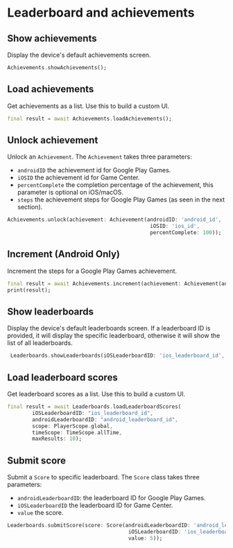 # Leaderboard and achievements

## Show achievements

Display the device's default achievements screen.

``` dart
Achievements.showAchievements();
```  

## Load achievements

Get achievements as a list. Use this to build a custom UI.

``` dart
final result = await Achievements.loadAchievements();
```

## Unlock achievement

Unlock an ```Achievement```.
The ```Achievement``` takes three parameters:

- ```androidID``` the achievement id for Google Play Games.
- ```iOSID``` the achievement id for Game Center.
- ```percentComplete``` the completion percentage of the achievement, this parameter is optional on iOS/macOS.
- ```steps``` the achievement steps for Google Play Games (as seen in the next section).

``` dart
Achievements.unlock(achievement: Achievement(androidID: 'android_id',
                                              iOSID: 'ios_id',
                                              percentComplete: 100));
```  

## Increment (Android Only)

Increment the steps for a Google Play Games achievement.

```dart
final result = await Achievements.increment(achievement: Achievement(androidID: 'android_id', steps: 50));
print(result);
```

## Show leaderboards

Display the device's default leaderboards screen. If a leaderboard ID is provided, it will display the specific leaderboard, otherwise it will show the list of all leaderboards.

``` dart
 Leaderboards.showLeaderboards(iOSLeaderboardID: 'ios_leaderboard_id', androidLeaderboardID: 'android_leaderboard_id');
```

## Load leaderboard scores

Get leaderboard scores as a list. Use this to build a custom UI.

``` dart
final result = await Leaderboards.loadLeaderboardScores(
        iOSLeaderboardID: "ios_leaderboard_id",
        androidLeaderboardID: "android_leaderboard_id",
        scope: PlayerScope.global,
        timeScope: TimeScope.allTime,
        maxResults: 10);
```

## Submit score

Submit a ```Score``` to specific leaderboard.
The ```Score``` class takes three parameters:

- ```androidLeaderboardID```: the leaderboard ID for Google Play Games.
- ```iOSLeaderboardID``` the leaderboard ID for Game Center.
- ```value``` the score.

``` dart
Leaderboards.submitScore(score: Score(androidLeaderboardID: 'android_leaderboard_id',
                                       iOSLeaderboardID: 'ios_leaderboard_id',
                                       value: 5));
```
